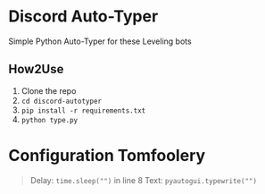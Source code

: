 # Discord Auto-Typer
Simple Python Auto-Typer for these Leveling bots

## How2Use
1. Clone the repo
2. ```cd discord-autotyper```
3. ```pip install -r requirements.txt```
4. ```python type.py```

# Configuration Tomfoolery
> Delay: ```time.sleep("")``` in line 8
> Text: ```pyautogui.typewrite("")``` 
